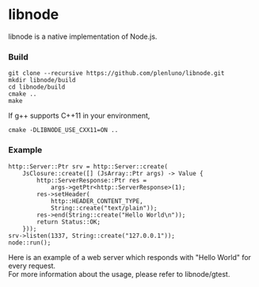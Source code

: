 libnode
=======

libnode is a native implementation of Node.js.

### Build

    git clone --recursive https://github.com/plenluno/libnode.git
    mkdir libnode/build
    cd libnode/build
    cmake ..
    make

If g++ supports C++11 in your environment,

    cmake -DLIBNODE_USE_CXX11=ON ..

### Example

    http::Server::Ptr srv = http::Server::create(
        JsClosure::create([] (JsArray::Ptr args) -> Value {
            http::ServerResponse::Ptr res =
                args->getPtr<http::ServerResponse>(1);
            res->setHeader(
                http::HEADER_CONTENT_TYPE,
                String::create("text/plain"));
            res->end(String::create("Hello World\n"));
            return Status::OK;
        }));
    srv->listen(1337, String::create("127.0.0.1"));
    node::run();

Here is an example of a web server which responds with "Hello World" for every request.  
For more information about the usage, please refer to libnode/gtest.
